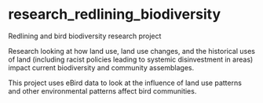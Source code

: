 # research_redlining_biodiversity
Redlining and bird biodiversity research project

Research looking at how land use, land use changes, and the historical uses of land (including racist policies leading to systemic disinvestment in areas) impact current biodiversity and community assemblages.

This project uses eBird data to look at the influence of land use patterns and other environmental patterns affect bird communities.
